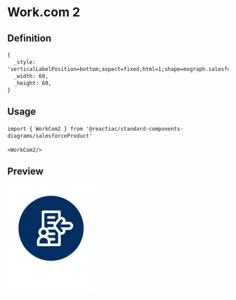 # Work.com 2

## Definition

```
{
  _style: 'verticalLabelPosition=bottom;aspect=fixed;html=1;shape=mxgraph.salesforce.work_com2;',
  _width: 60,
  _height: 60,
}
```

## Usage

```
import { WorkCom2 } from '@reactiac/standard-components-diagrams/salesforceProduct'

<WorkCom2/>
```

## Preview

<img src="./work-com-2.png" width="200"/>
